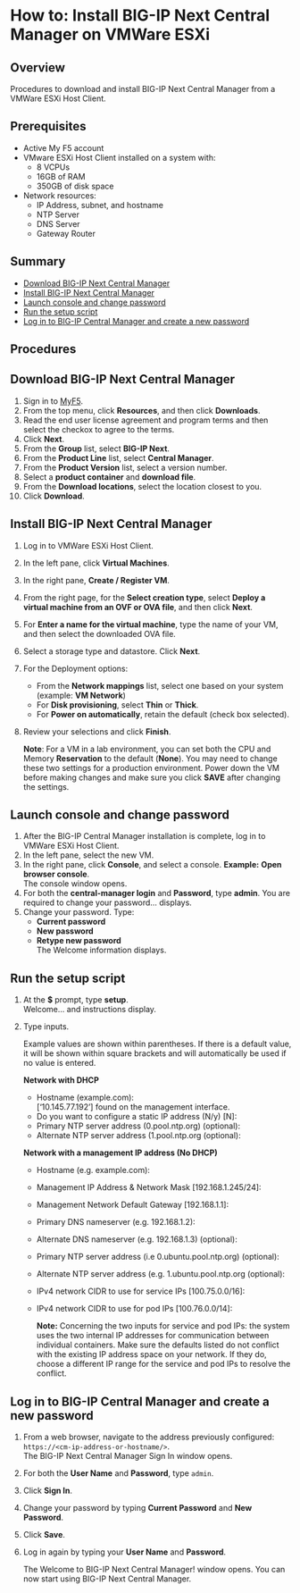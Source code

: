 # How to: Install BIG-IP Next Central Manager on VMWare ESXi

## Overview

Procedures to download and install BIG-IP Next Central Manager from a VMWare ESXi Host Client.

## Prerequisites
- Active My F5 account
- VMware ESXi Host Client installed on a system with:
  - 8 VCPUs 
  - 16GB of RAM
  - 350GB of disk space
- Network resources:
  - IP Address, subnet, and hostname
  - NTP Server
  - DNS Server
  - Gateway Router


## Summary

- [Download BIG-IP Next Central Manager](#download-big-ip-next-central-manager)
- [Install BIG-IP Next Central Manager](#install-big-ip-next-central-manager)
- [Launch console and change password](#launch-console-and-change-password)
- [Run the setup script](#run-the-setup-script)
- [Log in to BIG-IP Central Manager and create a new password](#log-in-to-big-ip-central-manager-and-create-a-new-password)


## Procedures

## Download BIG-IP Next Central Manager

1. Sign in to [MyF5](https://account.f5.com/myf5).
2. From the top menu, click **Resources**, and then click **Downloads**.
3. Read the end user license agreement and program terms and then select the checkox to agree to the terms.
4. Click **Next**.
5. From the **Group** list, select **BIG-IP Next**. 
6. From the **Product Line** list, select **Central Manager**. 
7. From the **Product Version** list, select a version number.
8. Select a **product container** and **download file**.
9. From the **Download locations**, select the location closest to you.
10. Click **Download**.

## Install BIG-IP Next Central Manager

1. Log in to VMWare ESXi Host Client.
2. In the left pane, click **Virtual Machines**.
3. In the right pane, **Create / Register VM**. 
4. From the right page, for the **Select creation type**, select **Deploy a virtual machine from an OVF or OVA file**, and then click **Next**.
5. For **Enter a name for the virtual machine**, type the name of your VM, and then select the downloaded OVA file.
6. Select a storage type and datastore. Click **Next**.
7. For the Deployment options: 
   - From the **Network mappings** list, select one based on your system (example: **VM Network**)
   - For **Disk provisioning**, select **Thin** or **Thick**.
   - For **Power on automatically**, retain the default (check box selected).
8. Review your selections and click **Finish**.

   **Note**: For a VM in a lab environment, you can set both the CPU and Memory **Reservation** to the default (**None**). You may need to change these two settings for a production environment. Power down the VM before making changes and make sure you click **SAVE** after changing the settings.

## Launch console and change password

1. After the BIG-IP Central Manager installation is complete, log in to VMWare ESXi Host Client.
2. In the left pane, select the new VM.
3. In the right pane, click **Console**, and select a console. **Example:** **Open browser console**.<br>
   The console window opens.
4. For both the **central-manager login** and **Password**, type **admin**. 
   You are required to change your password… displays.
5. Change your password. Type:
   - **Current password**
   - **New password**
   - **Retype new password**<br>
     The Welcome information displays.

## Run the setup script

1. At the **$** prompt, type **setup**.<br>
   Welcome... and instructions display.

2. Type inputs.

   Example values are shown within parentheses. If there is a default value, it will be shown within square brackets and will automatically be used if no value is entered.

   **Network with DHCP**
   - Hostname (example.com):<br>
     [‘10.145.77.192’] found on the management interface.
   - Do you want to configure a static IP address (N/y) [N]:
   - Primary NTP server address (0.pool.ntp.org) (optional):
   - Alternate NTP server address (1.pool.ntp.org (optional):

   **Network with a management IP address (No DHCP)**
   - Hostname (e.g. example.com):
   - Management IP Address & Network Mask [192.168.1.245/24]:
   - Management Network Default Gateway [192.168.1.1]:
   - Primary DNS nameserver (e.g. 192.168.1.2):
   - Alternate DNS nameserver (e.g. 192.168.1.3) (optional):
   - Primary NTP server address (i.e 0.ubuntu.pool.ntp.org) (optional):
   - Alternate NTP server address (e.g. 1.ubuntu.pool.ntp.org (optional):
   - IPv4 network CIDR to use for service IPs [100.75.0.0/16]:
   - IPv4 network CIDR to use for pod IPs [100.76.0.0/14]:
 
     **Note:** Concerning the two inputs for service and pod IPs: the system uses the two internal IP addresses for communication between individual containers. Make sure the defaults listed do not conflict with the existing IP address space on your network. If they do, choose a different IP range for the service and pod IPs to resolve the conflict.

## Log in to BIG-IP Central Manager and create a new password 

1. From a web browser, navigate to the address previously configured: ``https://<cm-ip-address-or-hostname/>``.<br>
   The BIG-IP Next Central Manager Sign In window opens.

2. For both the **User Name** and **Password**, type ``admin``.
3. Click **Sign In**.   
4. Change your password by typing **Current Password** and **New Password**.
5. Click **Save**.
6. Log in again by typing your **User Name** and **Password**.
   
   The Welcome to BIG-IP Next Central Manager! window opens. You can now start using BIG-IP Next Central Manager.